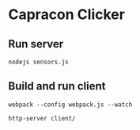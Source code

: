 # Capracon Clicker

## Run server
`nodejs sensors.js`

## Build and run client
`webpack --config webpack.js --watch`

`http-server client/`
